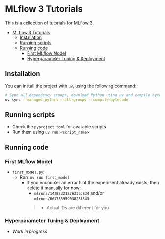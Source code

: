 # MLflow 3 Tutorials

This is a collection of tutorials for [MLflow 3](https://mlflow.org/docs/latest/index.html).

- [MLflow 3 Tutorials](#mlflow-3-tutorials)
  - [Installation](#installation)
  - [Running scripts](#running-scripts)
  - [Running code](#running-code)
    - [First MLflow Model](#first-mlflow-model)
    - [Hyperparameter Tuning \& Deployment](#hyperparameter-tuning--deployment)

## Installation

You can install the project with `uv`, using the following command:

```sh
# Sync all dependency groups, download Python using uv and compile bytecode to improve runtime
uv sync --managed-python --all-groups --compile-bytecode
```

## Running scripts

- Check the `pyproject.toml` for available scripts
- Run them using `uv run <script_name>`

## Running code

### First MLflow Model

- `first_model.py`:
  - Run: `uv run first_model`
    - If you encounter an error that the experiment already exists, then delete it manually for now:
      - `mlruns/142873212763357834` and/or `mlruns/665733959038238543`
      > - Actual IDs are different for you

### Hyperparameter Tuning & Deployment

- _Work in progress_
